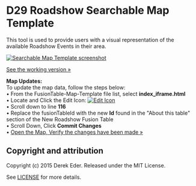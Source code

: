 # D29 Roadshow Searchable Map Template
This tool is used to provide users with a visual representation of the available Roadshow Events in their area.

[![Searchable Map Template screenshot](https://raw.githubusercontent.com/RoadshowExecution/FusionTable-Map-Template/gh-pages/images/D29_Roadshow_Map_Example.jpg)](http://roadshowexecution.github.io/FusionTable-Map-Template/index_iframe.html#)

[See the working version &raquo;](http://roadshowexecution.github.io/FusionTable-Map-Template/index_iframe.html#)

<b>Map Updates:</b><br>
To update the map data, follow the steps below:<br>
&#8226; From the FusionTable-Map-Template file list, select <b>index_iframe.html</b><br>
&#8226; Locate and Click the Edit Icon: [![Edit Icon](https://raw.githubusercontent.com/RoadshowExecution/FusionTable-Map-Template/gh-pages/images/Edit_Pencil.jpg)](https://raw.githubusercontent.com/RoadshowExecution/FusionTable-Map-Template/gh-pages/images/Edit_Pencil.jpg)<br>
&#8226; Scroll down to line <b>116</b><br>
&#8226; Replace the fusionTableId with the new <b>Id</b> found in the "About this table" section of the New Roadshow Fusion Table <br>
&#8226; Scroll Down, Click <b>Commit Changes</b><br>
&#8226; [Open the Map, Verify the changes have been made &raquo;](http://roadshowexecution.github.io/FusionTable-Map-Template/index_iframe.html#)

## Copyright and attribution

Copyright (c) 2015 Derek Eder. Released under the MIT License.

See [LICENSE](https://github.com/derekeder/FusionTable-Map-Template/blob/master/LICENSE) for more details.
